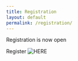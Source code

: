 ```yaml
---
title: Registration
layout: default
permalink: /registration/
---
```

Registration is now open

Register ![HERE](https://www.eventbrite.com/e/bsidesvienna-2014-tickets-1523297223)
